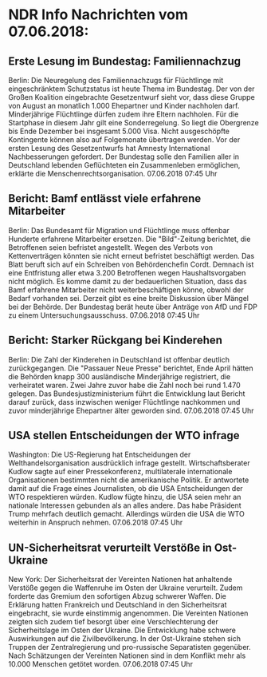 # NDR Info Nachrichten vom 07.06.2018:


## Erste Lesung im Bundestag: Familiennachzug
Berlin: Die Neuregelung des Familiennachzugs für Flüchtlinge mit eingeschränktem Schutzstatus ist heute Thema im Bundestag. Der von der Großen Koalition eingebrachte Gesetzentwurf sieht vor, dass diese Gruppe von August an monatlich 1.000 Ehepartner und Kinder nachholen darf. Minderjährige Flüchtlinge dürfen zudem ihre Eltern nachholen. Für die Startphase in diesem Jahr gilt eine Sonderregelung. So liegt die Obergrenze bis Ende Dezember bei insgesamt 5.000 Visa. Nicht ausgeschöpfte Kontingente können also auf Folgemonate übertragen werden. Vor der ersten Lesung des Gesetzentwurfs hat Amnesty International Nachbesserungen gefordert. Der Bundestag solle den Familien aller in Deutschland lebenden Geflüchteten ein Zusammenleben ermöglichen, erklärte die Menschenrechtsorganisation. 07.06.2018 07:45 Uhr 

## Bericht: Bamf entlässt viele erfahrene Mitarbeiter
Berlin: Das Bundesamt für Migration und Flüchtlinge muss offenbar Hunderte erfahrene Mitarbeiter ersetzen. Die "Bild"-Zeitung berichtet, die Betroffenen seien befristet angestellt. Wegen des Verbots von Kettenverträgen könnten sie nicht erneut befristet beschäftigt werden. Das Blatt beruft sich auf ein Schreiben von Behördenchefin Cordt. Demnach ist eine Entfristung aller etwa 3.200 Betroffenen wegen Haushaltsvorgaben nicht möglich. Es komme damit zu der bedauerlichen Situation, dass das Bamf erfahrene Mitarbeiter nicht weiterbeschäftigen könne, obwohl der Bedarf vorhanden sei. Derzeit gibt es eine breite Diskussion über Mängel bei der Behörde. Der Bundestag berät heute über Anträge von AfD und FDP zu einem Untersuchungsausschuss. 07.06.2018 07:45 Uhr 

## Bericht: Starker Rückgang bei Kinderehen
Berlin:	Die Zahl der Kinderehen in Deutschland ist offenbar deutlich zurückgegangen. Die "Passauer Neue Presse" berichtet, Ende April hätten die Behörden knapp 300 ausländische Minderjährige registriert, die verheiratet waren. Zwei Jahre zuvor habe die Zahl noch bei rund 1.470 gelegen. Das Bundesjustizministerium führt die Entwicklung laut Bericht darauf zurück, dass inzwischen weniger Flüchtlinge nachkommen und zuvor minderjährige Ehepartner älter geworden sind. 07.06.2018 07:45 Uhr 

## USA stellen Entscheidungen der WTO infrage
Washington: Die US-Regierung hat Entscheidungen der Welthandelsorganisation ausdrücklich infrage gestellt. Wirtschaftsberater Kudlow sagte auf einer Pressekonferenz, multilaterale internationale Organisationen bestimmten nicht die amerikanische Politik. Er antwortete damit auf die Frage eines Journalisten, ob die USA Entscheidungen der WTO respektieren würden. Kudlow fügte hinzu, die USA seien mehr an nationale Interessen gebunden als an alles andere. Das habe Präsident Trump mehrfach deutlich gemacht. Allerdings würden die USA die WTO weiterhin in Anspruch nehmen. 07.06.2018 07:45 Uhr 

## UN-Sicherheitsrat verurteilt Verstöße in Ost-Ukraine
New York:	Der Sicherheitsrat der Vereinten Nationen hat anhaltende Verstöße gegen die Waffenruhe im Osten der Ukraine verurteilt. Zudem forderte das Gremium den sofortigen Abzug schwerer Waffen. Die Erklärung hatten Frankreich und Deutschland in den Sicherheitsrat eingebracht, sie wurde einstimmig angenommen. Die Vereinten Nationen zeigten sich zudem tief besorgt über eine Verschlechterung der Sicherheitslage im Osten der Ukraine. Die Entwicklung habe schwere Auswirkungen auf die Zivilbevölkerung. In der Ost-Ukraine stehen sich Truppen der Zentralregierung und pro-russische Separatisten gegenüber. Nach Schätzungen der Vereinten Nationen sind in dem Konflikt mehr als 10.000 Menschen getötet worden. 07.06.2018 07:45 Uhr 
